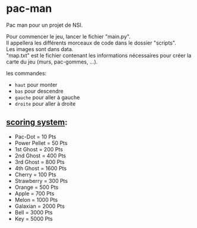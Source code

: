 # pac-man

Pac man pour un projet de NSI.

Pour commencer le jeu, lancer le fichier "main.py".  
Il appellera les différents morceaux de code dans le dossier "scripts".  
Les images sont dans data.  
"map.txt" est le fichier contenant les informations nécessaires pour créer la carte du jeu (murs, pac-gommes, ...).

les commandes:
- `haut` pour monter
- `bas` pour descendre
- `gauche` pour aller à gauche
- `droite` pour aller à droite


## [scoring system](https://pacman.fandom.com/wiki/Point_Configurations):


- Pac-Dot = 10 Pts
- Power Pellet = 50 Pts
- 1st Ghost = 200 Pts
- 2nd Ghost = 400 Pts
- 3rd Ghost = 800 Pts
- 4th Ghost = 1600 Pts
- Cherry = 100 Pts
- Strawberry = 300 Pts
- Orange = 500 Pts
- Apple = 700 Pts
- Melon = 1000 Pts
- Galaxian = 2000 Pts
- Bell = 3000 Pts
- Key = 5000 Pts

